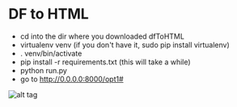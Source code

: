 # DF to HTML
- cd into the dir where you downloaded dfToHTML
- virtualenv venv (if you don't have it, sudo pip install virtualenv)
- . venv/bin/activate
- pip install -r requirements.txt (this will take a while)
- python run.py
- go to http://0.0.0.0:8000/opt1#


![alt tag](https://cloud.githubusercontent.com/assets/7364173/11784954/44828bcc-a24d-11e5-92c0-7759659529f6.png)
